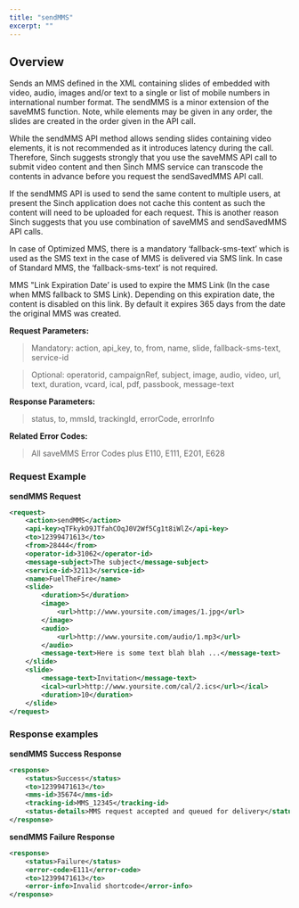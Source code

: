 ```yaml
---
title: "sendMMS"
excerpt: ""
---
```

## Overview
Sends an MMS defined in the XML containing slides of embedded with video, audio, images and/or text to a single or list of mobile numbers in international number format. The sendMMS is a minor extension of the saveMMS function. Note, while elements may be given in any order, the slides are created in the order given in the API call.

While the sendMMS API method allows sending slides containing video elements, it is not recommended as it introduces latency during the call. Therefore, Sinch suggests strongly that you use the saveMMS API call to submit video content and then Sinch MMS service can transcode the contents in advance before you request the sendSavedMMS API call.

If the sendMMS API is used to send the same content to multiple users, at present the Sinch application does not cache this content as such the content will need to be uploaded for each request. This is another reason Sinch suggests that you use combination of saveMMS and sendSavedMMS API calls.

In case of Optimized MMS, there is a mandatory ‘fallback-sms-text’ which is used as the SMS text in the case of MMS is delivered via SMS link. In case of Standard MMS, the ‘fallback-sms-text’ is not required.

MMS "Link Expiration Date’ is used to expire the MMS Link (In the case when MMS fallback to SMS Link). Depending on this expiration date, the content is disabled on this link. By default it expires 365 days from the date the original MMS was created.

**Request Parameters:**  
> Mandatory: action, api\_key, to, from, name, slide, fallback-sms-text, service-id
    
>    Optional: operatorid, campaignRef, subject, image, audio, video, url, text, duration, vcard, ical, pdf, passbook, message-text

**Response Parameters:**  
 >   status, to, mmsId, trackingId, errorCode, errorInfo

**Related Error Codes:**  
>    All saveMMS Error Codes plus E110, E111, E201, E628

### Request Example

**sendMMS Request**
```xml
<request>
    <action>sendMMS</action>
    <api-key>qTFkykO9JTfahCOqJ0V2Wf5Cg1t8iWlZ</api-key>
    <to>12399471613</to>
    <from>28444</from>
    <operator-id>31062</operator-id>
    <message-subject>The subject</message-subject>
    <service-id>32113</service-id>
    <name>FuelTheFire</name>
    <slide>
        <duration>5</duration>
        <image>
            <url>http://www.yoursite.com/images/1.jpg</url>
        </image>
        <audio>
            <url>http://www.yoursite.com/audio/1.mp3</url>
        </audio>
        <message-text>Here is some text blah blah ...</message-text>
    </slide>
    <slide>
        <message-text>Invitation</message-text>
        <ical><url>http://www.yoursite.com/cal/2.ics</url></ical>
        <duration>10</duration>
    </slide>
</request>
```


### Response examples

**sendMMS Success Response**
```xml
<response>
    <status>Success</status>
    <to>12399471613</to>
    <mms-id>35674</mms-id>
    <tracking-id>MMS_12345</tracking-id>
    <status-details>MMS request accepted and queued for delivery</status-details>
</response>
```


**sendMMS Failure Response**
```xml
<response>
    <status>Failure</status>
    <error-code>E111</error-code>
    <to>12399471613</to>
    <error-info>Invalid shortcode</error-info>
</response>
```



